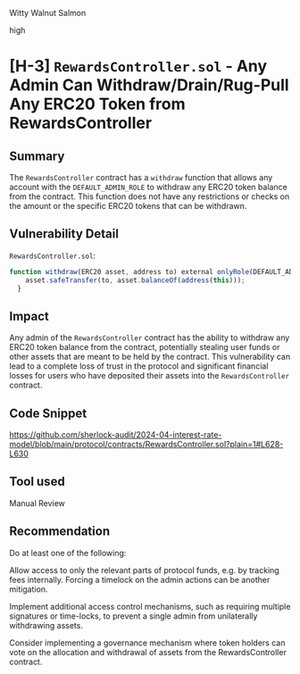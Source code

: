 Witty Walnut Salmon

high

# [H-3] `RewardsController.sol` - Any Admin Can Withdraw/Drain/Rug-Pull Any ERC20 Token from RewardsController

## Summary

The `RewardsController` contract has a `withdraw` function that allows any account with the `DEFAULT_ADMIN_ROLE` to withdraw any ERC20 token balance from the contract. This function does not have any restrictions or checks on the amount or the specific ERC20 tokens that can be withdrawn.

## Vulnerability Detail
`RewardsController.sol`:
```javascript 
function withdraw(ERC20 asset, address to) external onlyRole(DEFAULT_ADMIN_ROLE) {
    asset.safeTransfer(to, asset.balanceOf(address(this)));
  }
```
## Impact
Any admin of the `RewardsController` contract has the ability to withdraw any ERC20 token balance from the contract, potentially stealing user funds or other assets that are meant to be held by the contract. This vulnerability can lead to a complete loss of trust in the protocol and significant financial losses for users who have deposited their assets into the `RewardsController` contract.

## Code Snippet
https://github.com/sherlock-audit/2024-04-interest-rate-model/blob/main/protocol/contracts/RewardsController.sol?plain=1#L628-L630
## Tool used

Manual Review

## Recommendation
Do at least one of the following:

Allow access to only the relevant parts of protocol funds, e.g. by tracking fees internally. Forcing a timelock on the admin actions can be another mitigation.

Implement additional access control mechanisms, such as requiring multiple signatures or time-locks, to prevent a single admin from unilaterally withdrawing assets.

Consider implementing a governance mechanism where token holders can vote on the allocation and withdrawal of assets from the RewardsController contract.


